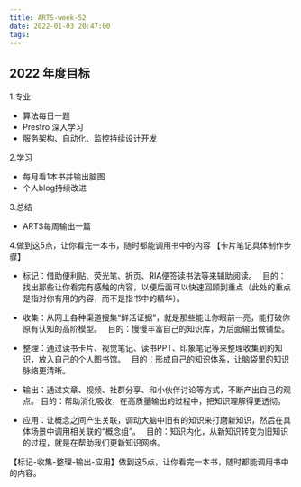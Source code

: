 ```yaml
---
title: ARTS-week-52
date: 2022-01-03 20:47:00
tags:
---
```



## 2022 年度目标

1.专业
- 算法每日一题
- Prestro 深入学习
- 服务架构、自动化、监控持续设计开发

2.学习
- 每月看1本书并输出脑图
- 个人blog持续改进

3.总结
- ARTS每周输出一篇

4.做到这5点，让你看完一本书，随时都能调用书中的内容
【卡片笔记具体制作步骤】　
- 标记：借助便利贴、荧光笔、折页、RIA便签读书法等来辅助阅读。　
  目的：找出那些让你看完有感触的内容，以便后面可以快速回顾到重点（此处的重点是指对你有用的内容，而不是指书中的精华）。
  　
- 收集：从网上各种渠道搜集“鲜活证据”，就是那些能让你眼前一亮，能打破你原有认知的高阶模型。　
  目的：慢慢丰富自己的知识库，为后面输出做铺垫。　

- 整理：通过读书卡片、视觉笔记、读书PPT、印象笔记等来整理收集到的知识，放入自己的个人图书馆。　
  目的：形成自己的知识体系，让脑袋里的知识脉络更清晰。　

- 输出：通过文章、视频、社群分享、和小伙伴讨论等方式，不断产出自己的观点。
  目的：帮助消化吸收，在高质量输出的过程中，把知识理解得更透彻。　

- 应用：让概念之间产生关联，调动大脑中旧有的知识来打磨新知识，然后在具体场景中调用相关联的“概念组”。　
  目的：知识内化，从新知识转变为旧知识的过程，就是在帮助我们更新知识网络。

【标记-收集-整理-输出-应用】做到这5点，让你看完一本书，随时都能调用书中的内容。
